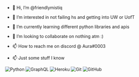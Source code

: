 - 👋 Hi, I’m @friendlymistiq
- 👀 I’m interested in not failing hs and getting into UW or UofT
- 🌱 I’m currently learning different python libraries and apis
- 💞️ I’m looking to collaborate on nothing atm :)
- 📫 How to reach me on discord @ Aura#0003

- 📫 Just some stuff I know 

![Python](https://img.shields.io/badge/-Python-black?style=flat-square&logo=Python)
![GraphQL](https://img.shields.io/badge/-GraphQL-E10098?style=flat-square&logo=graphql)
![Heroku](https://img.shields.io/badge/-Heroku-430098?style=flat-square&logo=heroku)
![Git](https://img.shields.io/badge/-Git-black?style=flat-square&logo=git)
![GitHub](https://img.shields.io/badge/-GitHub-181717?style=flat-square&logo=github)
